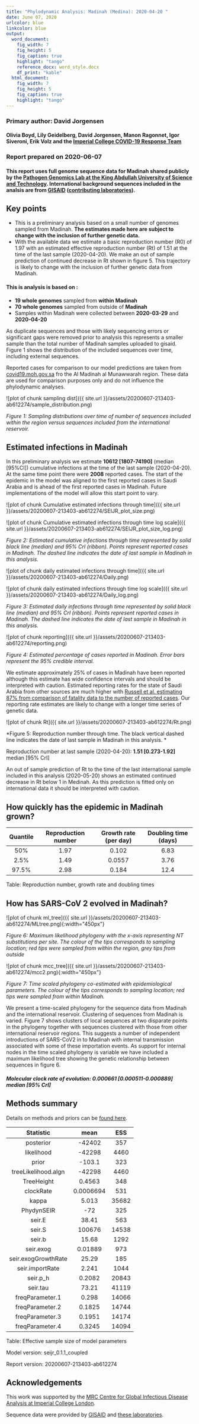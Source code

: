 ```yaml
---
title: "Phylodynamic Analysis: Madinah (Medina): 2020-04-20 "
date: June 07, 2020
urlcolor: blue
linkcolor: blue
output:
  word_document:
    fig_width: 7
    fig_height: 5
    fig_caption: true
    highlight: "tango"
    reference_docx: word_style.docx
    df_print: "kable"
  html_document:
    fig_width: 7
    fig_height: 5
    fig_caption: true
    highlight: "tango"
---
```



### Primary author: David Jorgensen

#### Olivia Boyd, Lily Geidelberg, David Jorgensen, Manon Ragonnet, Igor Siveroni, Erik Volz and the [Imperial College COVID-19 Response Team](http://sarscov2phylodynamics.org/about/)

### Report prepared on 2020-06-07

#### This report uses full genome sequence data for Madinah shared publicly by the [Pathogen Genomics Lab at the King Abdullah University of Science and Technology](https://pgl.kaust.edu.sa/). International background sequences included in the analsis are from [GISAID](http://www.epicov.org) ([contributing laboratories](http://whoinfectedwhom.org/gisaid_cov2020_acknowledgement_table.xls)).



## Key points
* This is a preliminary analysis based on a small number of genomes sampled from Madinah. **The estimates made here are subject to change with the inclusion of further genetic data.**
* With the available data we estimate a basic reproduction number (R0) of 1.97 with an estimated effective reproduction number (Rt) of 1.51 at the time of the last sample (2020-04-20). We make an out of sample prediction of continued decrease in Rt shown in figure 5. This trajectory is likely to change with the inclusion of further genetic data from Madinah. 


#### This is analysis is based on : 
  
* **19 whole genomes** sampled from **within Madinah**
* **70 whole genomes** sampled from outside of **Madinah**
* Samples within Madinah were collected between **2020-03-29** and **2020-04-20**

As duplicate sequences and those with likely sequencing errors or significant gaps were removed prior to analysis this represents a smaller sample than the total number of Madinah samples uploaded to gisaid. Figure 1 shows the distribution of the included sequences over time, including external sequences.

Reported cases for comparison to our model predictions are taken from [covid19.moh.gov.sa](covid19.moh.gov.sa) fro the Al Madinah al Munawwarah region. These data are used for comparison purposes only and do not influence the phylodynamic analyses.

![plot of chunk sampling dist]({{ site.url }}/assets/20200607-213403-ab612274/sample_distribution.png)

*Figure 1: Sampling distributions over time of number of sequences included within the region versus sequences included from the international reservoir.*


## Estimated infections in Madinah

In this preliminary analysis we estimate **10612 [1807-74190]** (median [95%CI]) cumulative infections at the time of the last sample (2020-04-20). At the same time point there were **2008** reported cases. The start of the epidemic in the model was aligned to the first reported cases in Saudi Arabia and is ahead of the first reported cases in Madinah. Future implementations of the model will allow this start point to vary.


![plot of chunk Cumulative estimated infections through time]({{ site.url }}/assets/20200607-213403-ab612274/SEIJR_plot_size.png)


![plot of chunk Cumulative estimated infections through time log scale]({{ site.url }}/assets/20200607-213403-ab612274/SEIJR_plot_size_log.png)


*Figure 2: Estimated cumulative infections through time represented by solid black line (median) and 95% CrI (ribbon). Points represent reported cases in Madinah. The dashed line indicates the date of last sample in Madinah in this analysis.*




![plot of chunk daily estimated infections through time]({{ site.url }}/assets/20200607-213403-ab612274/Daily.png)


![plot of chunk daily estimated infections through time log scale]({{ site.url }}/assets/20200607-213403-ab612274/Daily_log.png)


*Figure 3: Estimated daily  infections through time represented by solid black line (median) and 95% CrI (ribbon). Points represent reported cases in Madinah. The dashed line indicates the date of last sample in Madinah in this analysis.*


![plot of chunk reporting]({{ site.url }}/assets/20200607-213403-ab612274/reporting.png)

*Figure 4: Estimated percentage of cases reported in Madinah. Error bars represent the 95% credible interval.*

We estimate approximately 25% of cases in Madinah have been reported although this estimate has wide confidence intervals and should be interpreted with caution. Estimated reporting rates for the state of Saudi Arabia from other sources are much higher with [Russell et al. estimating 87% from comparison of fatality data to the number of reported cases](https://cmmid.github.io/topics/covid19/global_cfr_estimates.html). Our reporting rate estimates are likely to change with a longer time series of genetic data.

![plot of chunk Rt]({{ site.url }}/assets/20200607-213403-ab612274/Rt.png)

*Figure 5: Reproduction number through time. The black vertical dashed line indicates the date of last sample in Madinah in this analysis. *

Reproduction number at last sample (2020-04-20): **1.51 [0.273-1.92]** median [95% CrI]

An out of sample prediction of Rt to the time of the last international sample included in this analysis (2020-05-20) shows an estimated continued decrease in Rt below 1 in Medinah. As this prediction is fitted only on international data it should be interpreted with caution.


## How quickly has the epidemic in Madinah grown?



| Quantile | Reproduction number | Growth rate (per day) | Doubling time (days) |
|:--------:|:-------------------:|:---------------------:|:--------------------:|
|   50%    |        1.97         |         0.102         |         6.83         |
|   2.5%   |        1.49         |        0.0557         |         3.76         |
|  97.5%   |        2.98         |         0.184         |         12.4         |

Table: Reproduction number, growth rate and doubling times




## How has SARS-CoV 2 evolved in Madinah?


![plot of chunk ml_tree]({{ site.url }}/assets/20200607-213403-ab612274/MLtree.png){:width="450px"}

*Figure 6: Maximum likelihood phylogeny with the x-axis representing NT substitutions per site. The colour of the tips corresponds to sampling location; red tips were sampled from within the region, grey tips from outside*



![plot of chunk mcc_tree]({{ site.url }}/assets/20200607-213403-ab612274/mcc2.png){:width="450px"}

*Figure 7: Time scaled phylogeny co-estimated with epidemiological parameters. The colour of the tips corresponds to sampling location; red tips were sampled from within Madinah.*

We present a time-scaled phylogeny for the sequence data from Madinah and the international reservoir. Clustering of sequences from Madinah is varied.  Figure 7 shows clusters of local sequences at two disparate points in the phylogeny together with sequences clustered with those from other international reservoir regions. This suggests a number of independent introductions of SARS-CoV2 in to Madinah with internal transmission associated with some of these importation events. As support for internal nodes in the time scaled phylogeny is variable we have included a maximum likelihood tree showing the genetic relationship between sequences in figure 6.


##### Molecular clock rate of evolution: **0.000661 [0.000511-0.000889]** median [95% CrI]  


## Methods summary



Details on methods and priors can be [found here](http://whoinfectedwhom.org/seijr0.1.0_methods.pdf).






|      Statistic      |   mean    |  ESS  |
|:-------------------:|:---------:|:-----:|
|      posterior      |  -42402   |  357  |
|     likelihood      |  -42298   | 4460  |
|        prior        |  -103.1   |  323  |
| treeLikelihood.algn |  -42298   | 4460  |
|     TreeHeight      |  0.4563   |  348  |
|      clockRate      | 0.0006694 |  531  |
|        kappa        |   5.013   | 35682 |
|     PhydynSEIR      |    -72    |  325  |
|       seir.E        |   38.41   |  563  |
|       seir.S        |  100676   | 14538 |
|       seir.b        |   15.68   | 1292  |
|      seir.exog      |  0.01889  |  973  |
| seir.exogGrowthRate |   25.29   |  185  |
|   seir.importRate   |   2.241   | 1044  |
|      seir.p_h       |  0.2082   | 20843 |
|      seir.tau       |   73.21   | 41119 |
|   freqParameter.1   |   0.298   | 14066 |
|   freqParameter.2   |  0.1825   | 14744 |
|   freqParameter.3   |  0.1951   | 14174 |
|   freqParameter.4   |  0.3245   | 14094 |


Table: Effective sample size of model parameters




Model version: seijr_0.1.1_coupled

Report version: 20200607-213403-ab612274


## Acknowledgements

This work was supported by the [MRC Centre for Global Infectious Disease Analysis at Imperial College London](https://www.imperial.ac.uk/mrc-global-infectious-disease-analysis).

Sequence data were provided by [GISAID](http://www.epicov.org) and [these laboratories](http://whoinfectedwhom.org/gisaid_cov2020_acknowledgement_table.xls).


